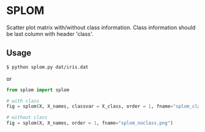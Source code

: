 # SPLOM
Scatter plot matrix with/without class information. Class information should be
last column with header 'class'.

## Usage
```bash
$ python splom.py dat/iris.dat

```
or
```py
from splom import splom

# with class
fig = splom(X, X_names, classvar = X_class, order = 1, fname="splom_class.png")

# without class
fig = splom(X, X_names, order = 1, fname="splom_noclass.png")

```
